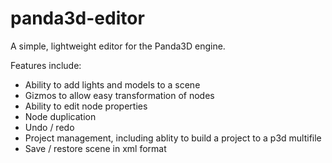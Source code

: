 panda3d-editor
==============

A simple, lightweight editor for the Panda3D engine. 

Features include:

* Ability to add lights and models to a scene 
* Gizmos to allow easy transformation of nodes
* Ability to edit node properties
* Node duplication
* Undo / redo
* Project management, including ablity to build a project to a p3d multifile
* Save / restore scene in xml format